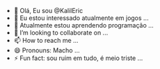 - 👋 Olá, Eu sou @KalilEric
- 👀 Eu estou interessado atualmente em jogos ...
- 🌱 Atualmente estou aprendendo programação ...
- 💞️ I’m looking to collaborate on ...
- 📫 How to reach me ...
- 😄 Pronouns: Macho ...
- ⚡ Fun fact: sou ruim em tudo, é meio triste ...

<!---
KalilEric/KalilEric is a ✨ special ✨ repository because its `README.md` (this file) appears on your GitHub profile.
You can click the Preview link to take a look at your changes.
--->
